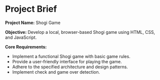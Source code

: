 # Project Brief

**Project Name:** Shogi Game

**Objective:** Develop a local, browser-based Shogi game using HTML, CSS, and JavaScript.

**Core Requirements:**

*   Implement a functional Shogi game with basic game rules.
*   Provide a user-friendly interface for playing the game.
*   Adhere to the specified architecture and design patterns.
*   Implement check and game over detection.
